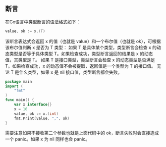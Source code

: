 ## 断言

在Go语言中类型断言的语法格式如下：

```go
value, ok := x.(T)
```
该断言表达式会返回 x 的值（也就是 value）和一个布尔值（也就是 ok），可根据该布尔值判断 x 是否为 T 类型：
如果 T 是具体某个类型，类型断言会检查 x 的动态类型是否等于具体类型 T。如果检查成功，类型断言返回的结果是 x 的动态值，其类型是 T。
如果 T 是接口类型，类型断言会检查 x 的动态类型是否满足 T。如果检查成功，x 的动态值不会被提取，返回值是一个类型为 T 的接口值。
无论 T 是什么类型，如果 x 是 nil 接口值，类型断言都会失败。

```go
package main
import (
    "fmt"
)
func main() {
    var x interface{}
    x = 10
    value, ok := x.(int)
    fmt.Print(value, ",", ok)
}
```

需要注意如果不接收第二个参数也就是上面代码中的 ok，断言失败时会直接造成一个 panic。如果 x 为 nil 同样也会 panic。

